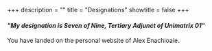 +++
description = ""
title = "Designations"
showtitle = false
+++
#### *"My designation is Seven of Nine, Tertiary Adjunct of Unimatrix 01"*  

You have landed on the personal website of Alex Enachioaie.
